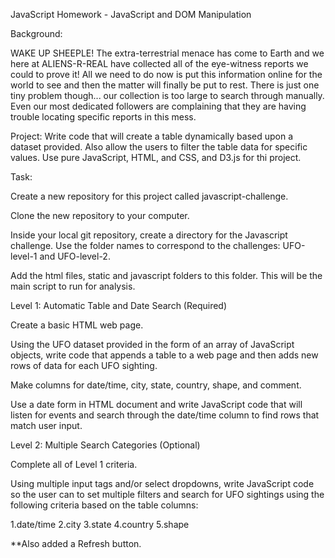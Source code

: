 
JavaScript Homework - JavaScript and DOM Manipulation

Background:

WAKE UP SHEEPLE! The extra-terrestrial menace has come to Earth and we here at ALIENS-R-REAL have collected all of the eye-witness reports we could to prove it! All we need to do now is put this information online for the world to see and then the matter will finally be put to rest.
There is just one tiny problem though... our collection is too large to search through manually. Even our most dedicated followers are complaining that they are having trouble locating specific reports in this mess.

Project:
 Write code that will create a table dynamically based upon a dataset  provided. Also allow the users to filter the table data for specific values. Use pure JavaScript, HTML, and CSS, and D3.js for thi project.
 
Task:

Create a new repository for this project called javascript-challenge.


Clone the new repository to your computer.


Inside your local git repository, create a directory for the Javascript challenge. Use the folder names to correspond to the challenges: UFO-level-1 and UFO-level-2.


Add the html files, static and javascript folders to this folder. This will be the main script to run for analysis.


Level 1: Automatic Table and Date Search (Required)


Create a basic HTML web page.


Using the UFO dataset provided in the form of an array of JavaScript objects, write code that appends a table to a web page and then adds new rows of data for each UFO sighting.

Make columns for date/time, city, state, country, shape, and comment.


Use a date form in  HTML document and write JavaScript code that will listen for events and search through the date/time column to find rows that match user input.

Level 2: Multiple Search Categories (Optional)


Complete all of Level 1 criteria.


Using multiple input tags and/or select dropdowns, write JavaScript code so the user can to set multiple filters and search for UFO sightings using the following criteria based on the table columns:

1.date/time
2.city
3.state
4.country
5.shape

**Also added a Refresh button.